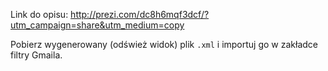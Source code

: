 Link do opisu: http://prezi.com/dc8h6mqf3dcf/?utm_campaign=share&utm_medium=copy



Pobierz wygenerowany (odśwież widok) plik `.xml` i importuj go w zakładce filtry Gmaila.
